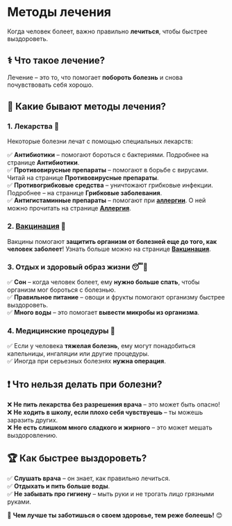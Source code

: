 # Методы лечения  

Когда человек болеет, важно правильно **лечиться**, чтобы быстрее выздороветь.  

## ⚕️ Что такое лечение?  
Лечение – это то, что помогает **побороть болезнь** и снова почувствовать себя хорошо.  

## 💊 Какие бывают методы лечения?  

### **1. Лекарства** 💊  
Некоторые болезни лечат с помощью специальных лекарств:  

✅ **Антибиотики** – помогают бороться с бактериями. Подробнее на странице **Антибиотики**.  
✅ **Противовирусные препараты** – помогают в борьбе с вирусами. Читай на странице **Противовирусные препараты**.  
✅ **Противогрибковые средства** – уничтожают грибковые инфекции. Подробнее – на странице **Грибковые заболевания**.  
✅ **Антигистаминные препараты** – помогают при **[аллергии](allergies.md)**. О ней можно прочитать на странице **[Аллергия](allergies.md)**.  

### **2. [Вакцинация](vaccination.md)** 💉  
Вакцины помогают **защитить организм от болезней еще до того, как человек заболеет**! Узнать больше можно на странице **[Вакцинация](vaccination.md)**.  

### **3. Отдых и здоровый образ жизни** 😴🥦  
✅ **Сон** – когда человек болеет, ему **нужно больше спать**, чтобы организм мог бороться с болезнью.  
✅ **Правильное питание** – овощи и фрукты помогают организму быстрее выздороветь.  
✅ **Много воды** – это помогает **вывести микробы из организма**.  

### **4. Медицинские процедуры** 🏥  
✅ Если у человека **тяжелая болезнь**, ему могут понадобиться капельницы, ингаляции или другие процедуры.  
✅ Иногда при серьезных болезнях **нужна операция**.  

## ❗ Что нельзя делать при болезни?  
❌ **Не пить лекарства без разрешения врача** – это может быть опасно!  
❌ **Не ходить в школу, если плохо себя чувствуешь** – ты можешь заразить других.  
❌ **Не есть слишком много сладкого и жирного** – это может мешать выздоровлению.  

## 🏆 Как быстрее выздороветь?  
✅ **Слушать врача** – он знает, как правильно лечиться.  
✅ **Отдыхать и пить больше воды**.  
✅ **Не забывать про гигиену** – мыть руки и не трогать лицо грязными руками.  

🔹 **Чем лучше ты заботишься о своем здоровье, тем реже болеешь!** 😊  
